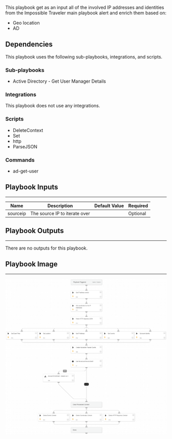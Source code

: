 This playbook get as an input all of the involved IP addresses and identities from the Impossible Traveler main playbook alert and enrich them based on:
* Geo location
* AD

## Dependencies
This playbook uses the following sub-playbooks, integrations, and scripts.

### Sub-playbooks
* Active Directory - Get User Manager Details

### Integrations
This playbook does not use any integrations.

### Scripts
* DeleteContext
* Set
* http
* ParseJSON

### Commands
* ad-get-user

## Playbook Inputs
---

| **Name** | **Description** | **Default Value** | **Required** |
| --- | --- | --- | --- |
| sourceip | The source IP to iterate over |  | Optional |

## Playbook Outputs
---
There are no outputs for this playbook.

## Playbook Image
---
![Impossible Traveler - Enrichment](https://raw.githubusercontent.com/demisto/content/f731e1a3ca654aca1ebe5ff29df935f2390c9099/Packs/Core/doc_files/Impossible_Traveler_-_Enrichment.png)